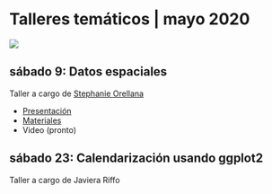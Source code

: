 # Talleres temáticos | mayo 2020

![](rladies-chile-talleres-especializados.png)

## sábado 9: Datos espaciales
Taller a cargo de [Stephanie Orellana](https://twitter.com/sporella)

* [Presentación](https://sporella.github.io/datos_espaciales_presentacion)
* [Materiales](https://github.com/sporella/datos_espaciales_tutorial)
* Video (pronto)

## sábado 23: Calendarización usando ggplot2
Taller a cargo de Javiera Riffo
